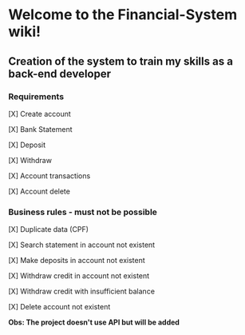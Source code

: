 #  Welcome to the Financial-System wiki!



## Creation of the system to train my skills as a back-end developer 

### Requirements

[X] Create account

[X] Bank Statement 

[X] Deposit 

[X] Withdraw 

[X] Account transactions

[X] Account delete


### Business rules - must not be possible

[X] Duplicate data (CPF)

[X] Search statement in account not existent

[X] Make deposits in account not existent

[X] Withdraw credit in account not existent

[X] Withdraw credit with insufficient balance 

[X] Delete account not existent

**Obs: The project doesn't use API but will be added**
